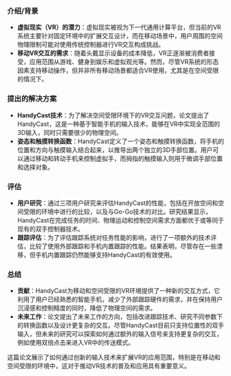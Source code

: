 
### 介绍/背景
- **虚拟现实（VR）的潜力**：虚拟现实被视为下一代通用计算平台，但当前的VR系统主要针对固定环境中的扩展交互设计，而在移动场景中，用户周围的空间物理限制可能对使用传统控制器进行VR交互构成挑战。
- **移动VR交互的需求**：随着头戴显示设备的成本降低，VR正逐渐被消费者接受，应用范围从游戏、健身到娱乐和虚拟观光等。然而，尽管VR系统的形态因素支持移动操作，但并非所有移动场景都适合VR使用，尤其是在空间受限的情况下。

### 提出的解决方案
- **HandyCast技术**：为了解决空间受限环境下的VR交互问题，论文提出了HandyCast，这是一种基于智能手机的输入技术，能够在VR中实现全范围的3D输入，同时只需要很少的物理空间。
- **姿态和触摸转换函数**：HandyCast定义了一个姿态和触摸转换函数，将手机的位置和方向与触摸输入结合起来，以推导出两个独立的3D手部位置。用户可以通过移动和转动手机来控制虚拟手，而拇指的触摸输入则用于微调手部位置和选择对象。

### 评估
- **用户研究**：通过三项用户研究来评估HandyCast的性能，包括在开放空间和空间受限的环境中进行的比较，以及与Go-Go技术的对比。研究结果显示，HandyCast在完成任务的时间、物理运动和控制空间需求方面都优于或等同于现有的双手控制器技术。
- **跟踪评估**：为了评估跟踪系统对任务性能的影响，进行了一项额外的技术评估，比较了使用外部跟踪和手机内置跟踪的性能。结果表明，尽管存在一些漂移，但手机内置跟踪仍然能够支持HandyCast的有效使用。

### 总结
- **贡献**：HandyCast为移动和空间受限的VR环境提供了一种新的交互方式，它利用了用户已经熟悉的智能手机，减少了外部跟踪硬件的需求，并在保持用户沉浸感和控制精度的同时，降低了物理空间的需求。
- **未来工作**：论文提出了未来工作的方向，包括改进跟踪技术、研究不同参数下的转换函数以及设计更复杂的交互。尽管HandyCast目前只支持位置性的双手输入，但未来的研究可以探索如何通过额外的输入信号来支持更复杂的交互，例如使用双倍点击来进入VR中的传送模式。

这篇论文展示了如何通过创新的输入技术来扩展VR的应用范围，特别是在移动和空间受限的环境中，这对于推动VR技术的普及和应用具有重要意义。